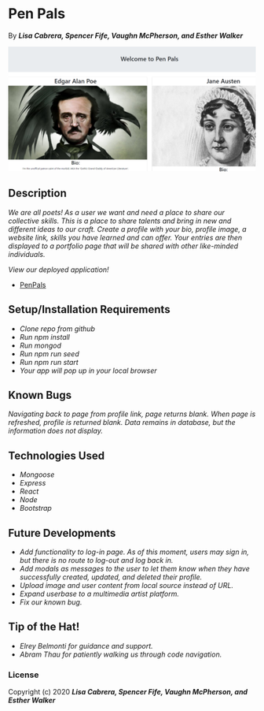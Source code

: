 # Pen Pals 


By _**Lisa Cabrera, Spencer Fife, Vaughn McPherson, and Esther Walker**_


![image](client/public/penpals.png)


## Description
_We are all poets! As a user we want and need a place to share our collective skills. This is a place to share talents and bring in new and different ideas to our craft. Create a profile with your bio, profile image, a website link, skills you have learned and can offer. Your entries are then displayed to a portfolio page that will be shared with other like-minded individuals._

_View our deployed application!_
- [PenPals]( https://blooming-fortress-04785.herokuapp.com/)


## Setup/Installation Requirements
* _Clone repo from github_
* _Run npm install_ 
* _Run mongod_
* _Run npm run seed_
* _Run npm run start_
* _Your app will pop up in your local browser_



## Known Bugs
_Navigating back to page from profile link, page returns blank. When page is refreshed, profile is returned blank. Data remains in database, but the information does not display._


## Technologies Used
* _Mongoose_
* _Express_
* _React_
* _Node_
* _Bootstrap_


## Future Developments
* _Add functionality to log-in page. As of this moment, users may sign in, but there is no route to log-out and log back in._
* _Add modals as messages to the user to let them know when they have successfully created, updated, and deleted their profile._
* _Upload image and user content from local source instead of URL._ 
* _Expand userbase to a multimedia artist platform._
* _Fix our known bug._

## Tip of the Hat!
* _Elrey Belmonti for guidance and support._
* _Abram Thau for patiently walking us through code navigation._  




### License
Copyright (c) 2020 _**Lisa Cabrera, Spencer Fife, Vaughn McPherson, and Esther Walker**_